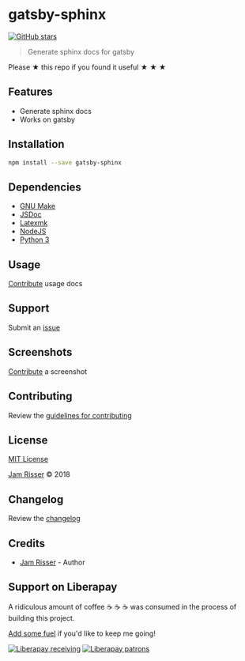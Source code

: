 # gatsby-sphinx

[![GitHub stars](https://img.shields.io/github/stars/codejamninja/gatsby-sphinx.svg?style=social&label=Stars)](https://github.com/codejamninja/gatsby-sphinx)

> Generate sphinx docs for gatsby

Please ★ this repo if you found it useful ★ ★ ★


## Features

* Generate sphinx docs
* Works on gatsby


## Installation

```sh
npm install --save gatsby-sphinx
```


## Dependencies

* [GNU Make](https://www.gnu.org/software/make/)
* [JSDoc](http://usejsdoc.org)
* [Latexmk](https://personal.psu.edu/jcc8//software/latexmk-jcc)
* [NodeJS](https://nodejs.org)
* [Python 3](https://python.org)


## Usage

[Contribute](https://github.com/codejamninja/gatsby-sphinx/blob/master/CONTRIBUTING.md) usage docs


## Support

Submit an [issue](https://github.com/codejamninja/gatsby-sphinx/issues/new)


## Screenshots

[Contribute](https://github.com/codejamninja/gatsby-sphinx/blob/master/CONTRIBUTING.md) a screenshot


## Contributing

Review the [guidelines for contributing](https://github.com/codejamninja/gatsby-sphinx/blob/master/CONTRIBUTING.md)


## License

[MIT License](https://github.com/codejamninja/gatsby-sphinx/blob/master/LICENSE)

[Jam Risser](https://codejam.ninja) © 2018


## Changelog

Review the [changelog](https://github.com/codejamninja/gatsby-sphinx/blob/master/CHANGELOG.md)


## Credits

* [Jam Risser](https://codejam.ninja) - Author


## Support on Liberapay

A ridiculous amount of coffee ☕ ☕ ☕ was consumed in the process of building this project.

[Add some fuel](https://liberapay.com/codejamninja/donate) if you'd like to keep me going!

[![Liberapay receiving](https://img.shields.io/liberapay/receives/codejamninja.svg?style=flat-square)](https://liberapay.com/codejamninja/donate)
[![Liberapay patrons](https://img.shields.io/liberapay/patrons/codejamninja.svg?style=flat-square)](https://liberapay.com/codejamninja/donate)
